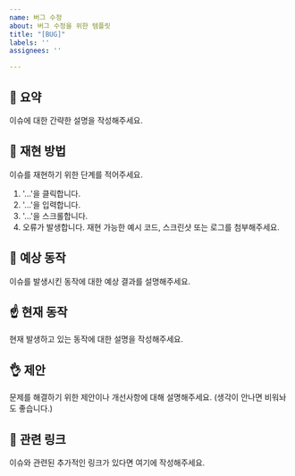 ```yaml
---
name: 버그 수정
about: 버그 수정을 위한 템플릿
title: "[BUG]"
labels: ''
assignees: ''

---
```


## 📝 요약
이슈에 대한 간략한 설명을 작성해주세요.

## 🧪 재현 방법
이슈를 재현하기 위한 단계를 적어주세요.
1. '...'을 클릭합니다.
2. '...'을 입력합니다.
3. '...'을 스크롤합니다.
4. 오류가 발생합니다.
재현 가능한 예시 코드, 스크린샷 또는 로그를 첨부해주세요.

## 🤔 예상 동작
이슈를 발생시킨 동작에 대한 예상 결과를 설명해주세요.

## ☝️ 현재 동작
현재 발생하고 있는 동작에 대한 설명을 작성해주세요.

## 👌 제안
문제를 해결하기 위한 제안이나 개선사항에 대해 설명해주세요. (생각이 안나면 비워놔도 좋습니다.)

## 🔗 관련 링크
이슈와 관련된 추가적인 링크가 있다면 여기에 작성해주세요.

